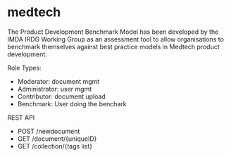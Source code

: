 # medtech
The Product Development Benchmark Model has been developed by the IMDA IRDG Working Group as an assessment tool to allow organisations to benchmark themselves against best practice models in Medtech product development. 

Role Types:
- Moderator: document mgmt
- Administrator: user mgmt
- Contributor: document upload
- Benchmark: User doing the benchark

REST API
- POST /newdocument
- GET /document/{uniqueID}
- GET /collection/{tags list}
